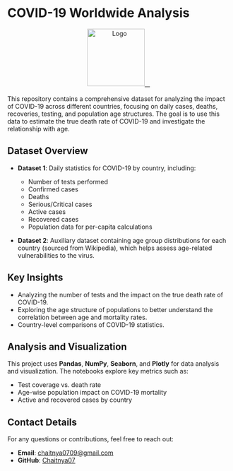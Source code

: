 # COVID-19 Worldwide Analysis

<div align="center">
  <a href="#">
    <img src="https://img.freepik.com/premium-vector/hand-corona-logo-design-corona-logo-with-hand-concept-vector-hand-corona-logo-design_754537-681.jpg?w=740" alt="Logo" width="130" height="130">
  </a>
</div>

<br>
This repository contains a comprehensive dataset for analyzing the impact of COVID-19 across different countries, focusing on daily cases, deaths, recoveries, testing, and population age structures. The goal is to use this data to estimate the true death rate of COVID-19 and investigate the relationship with age.

## Dataset Overview

- **Dataset 1**: Daily statistics for COVID-19 by country, including:
  - Number of tests performed
  - Confirmed cases
  - Deaths
  - Serious/Critical cases
  - Active cases
  - Recovered cases
  - Population data for per-capita calculations

- **Dataset 2**: Auxiliary dataset containing age group distributions for each country (sourced from Wikipedia), which helps assess age-related vulnerabilities to the virus.

## Key Insights

- Analyzing the number of tests and the impact on the true death rate of COVID-19.
- Exploring the age structure of populations to better understand the correlation between age and mortality rates.
- Country-level comparisons of COVID-19 statistics.

## Analysis and Visualization

This project uses **Pandas**, **NumPy**, **Seaborn**, and **Plotly** for data analysis and visualization. The notebooks explore key metrics such as:

- Test coverage vs. death rate
- Age-wise population impact on COVID-19 mortality
- Active and recovered cases by country


## Contact Details

For any questions or contributions, feel free to reach out:

- **Email**: chaitnya0709@gmail.com
- **GitHub**: [Chaitnya07](https://github.com/Chaitnya07)


